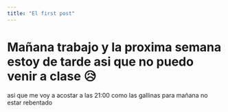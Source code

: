 ```yaml
---
title: "El first post"
---
```


# Mañana trabajo y la proxima semana estoy de tarde asi que no puedo venir a clase :disappointed_relieved:

asi que me voy a acostar a las 21:00 como las gallinas para mañana no estar rebentado
